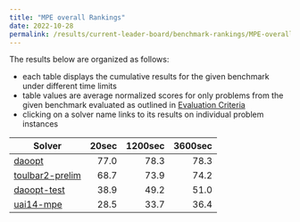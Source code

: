 ```yaml
---
title: "MPE overall Rankings"
date: 2022-10-28
permalink: /results/current-leader-board/benchmark-rankings/MPE-overall-rankings
---
```




The results below are organized as follows:
- each table displays the cumulative results for the given benchmark under different time limits
- table values are average normalized scores for only problems from the given benchmark evaluated as outlined in [Evaluation Criteria](https://uaicompetition.github.io/uci-2022/results/evaluation-criteria/)
- clicking on a solver name links to its results on individual problem instances


|                            Solver                             | 20sec | 1200sec | 3600sec |
| ------------------------------------------------------------- | ----: | ------: | ------: |
| [daoopt](../solver-scores/daoopt-scores.md)                   |  77.0 |    78.3 |    78.3 |
| [toulbar2-prelim](../solver-scores/toulbar2-prelim-scores.md) |  68.7 |    73.9 |    74.2 |
| [daoopt-test](../solver-scores/daoopt-test-scores.md)         |  38.9 |    49.2 |    51.0 |
| [uai14-mpe](../solver-scores/uai14-mpe-scores.md)             |  28.5 |    33.7 |    36.4 |

